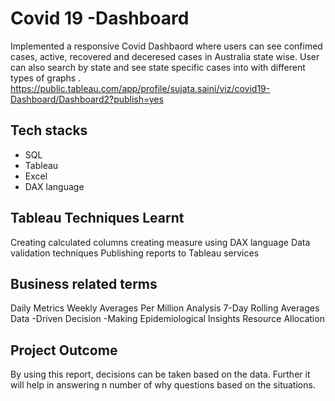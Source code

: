 # Covid 19 -Dashboard
Implemented a responsive Covid Dashbaord where users can see confimed cases, active, recovered and deceresed cases in Australia state wise. User can also search by state and see state specific cases into with different types of graphs .
https://public.tableau.com/app/profile/sujata.saini/viz/covid19-Dashboard/Dashboard2?publish=yes

## Tech stacks
- SQL
- Tableau
- Excel
- DAX language

## Tableau Techniques Learnt
Creating calculated columns
creating measure using DAX language
Data validation techniques
Publishing reports to Tableau services

## Business related terms
Daily Metrics
Weekly Averages
Per Million Analysis
7-Day Rolling Averages
Data -Driven Decision -Making
Epidemiological Insights
Resource Allocation

## Project Outcome
By using this report, decisions can be taken based on the data. Further it will help in answering n number of why questions based on the situations.


